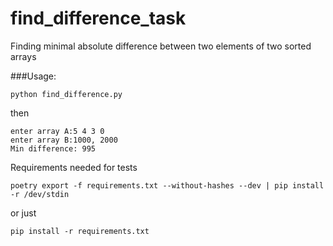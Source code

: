 # find_difference_task
Finding minimal absolute difference between two elements of two sorted arrays

###Usage:
```shell script
python find_difference.py
```
then

```shell script
enter array A:5 4 3 0  
enter array B:1000, 2000
Min difference: 995
```

Requirements needed for tests
```shell script
poetry export -f requirements.txt --without-hashes --dev | pip install -r /dev/stdin
```
or just
```shell script
pip install -r requirements.txt
```
